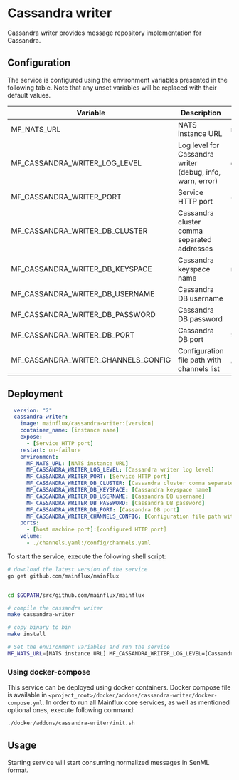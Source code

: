 # Cassandra writer

Cassandra writer provides message repository implementation for Cassandra.

## Configuration

The service is configured using the environment variables presented in the
following table. Note that any unset variables will be replaced with their
default values.

| Variable                            | Description                                                | Default               |
|-------------------------------------|------------------------------------------------------------|-----------------------|
| MF_NATS_URL                         | NATS instance URL                                          | nats://localhost:4222 |
| MF_CASSANDRA_WRITER_LOG_LEVEL       | Log level for Cassandra writer (debug, info, warn, error)  | error                 |
| MF_CASSANDRA_WRITER_PORT            | Service HTTP port                                          | 8180                  |
| MF_CASSANDRA_WRITER_DB_CLUSTER      | Cassandra cluster comma separated addresses                | 127.0.0.1             |
| MF_CASSANDRA_WRITER_DB_KEYSPACE     | Cassandra keyspace name                                    | mainflux              |
| MF_CASSANDRA_WRITER_DB_USERNAME     | Cassandra DB username                                      |                       |
| MF_CASSANDRA_WRITER_DB_PASSWORD     | Cassandra DB password                                      |                       |
| MF_CASSANDRA_WRITER_DB_PORT         | Cassandra DB port                                          | 9042                  |
| MF_CASSANDRA_WRITER_CHANNELS_CONFIG | Configuration file path with channels list                 | /config/channels.toml |
## Deployment

```yaml
  version: "2"
  cassandra-writer:
    image: mainflux/cassandra-writer:[version]
    container_name: [instance name]
    expose:
      - [Service HTTP port]
    restart: on-failure
    environment:
      MF_NATS_URL: [NATS instance URL]
      MF_CASSANDRA_WRITER_LOG_LEVEL: [Cassandra writer log level]
      MF_CASSANDRA_WRITER_PORT: [Service HTTP port]
      MF_CASSANDRA_WRITER_DB_CLUSTER: [Cassandra cluster comma separated addresses]
      MF_CASSANDRA_WRITER_DB_KEYSPACE: [Cassandra keyspace name]
      MF_CASSANDRA_WRITER_DB_USERNAME: [Cassandra DB username]
      MF_CASSANDRA_WRITER_DB_PASSWORD: [Cassandra DB password]
      MF_CASSANDRA_WRITER_DB_PORT: [Cassandra DB port]
      MF_CASSANDRA_WRITER_CHANNELS_CONFIG: [Configuration file path with channels list]
    ports:
      - [host machine port]:[configured HTTP port]
    volume:
      - ./channels.yaml:/config/channels.yaml
```

To start the service, execute the following shell script:

```bash
# download the latest version of the service
go get github.com/mainflux/mainflux


cd $GOPATH/src/github.com/mainflux/mainflux

# compile the cassandra writer
make cassandra-writer

# copy binary to bin
make install

# Set the environment variables and run the service
MF_NATS_URL=[NATS instance URL] MF_CASSANDRA_WRITER_LOG_LEVEL=[Cassandra writer log level] MF_CASSANDRA_WRITER_PORT=[Service HTTP port] MF_CASSANDRA_WRITER_DB_CLUSTER=[Cassandra cluster comma separated addresses] MF_CASSANDRA_WRITER_DB_KEYSPACE=[Cassandra keyspace name] MF_CASSANDRA_READER_DB_USERNAME=[Cassandra DB username] MF_CASSANDRA_READER_DB_PASSWORD=[Cassandra DB password] MF_CASSANDRA_READER_DB_PORT=[Cassandra DB port] MF_CASSANDRA_WRITER_CHANNELS_CONFIG=[Configuration file path with channels list] $GOBIN/mainflux-cassandra-writer

```

### Using docker-compose

This service can be deployed using docker containers. Docker compose file is
available in `<project_root>/docker/addons/cassandra-writer/docker-compose.yml`.
In order to run all Mainflux core services, as well as mentioned optional ones,
execute following command:

```bash
./docker/addons/cassandra-writer/init.sh
```

## Usage

Starting service will start consuming normalized messages in SenML format.

[doc]: http://mainflux.readthedocs.io
